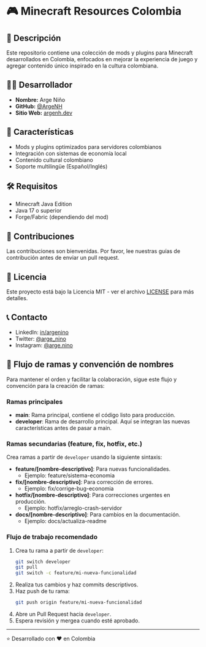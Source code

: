 # 🎮 Minecraft Resources Colombia

## 📝 Descripción
Este repositorio contiene una colección de mods y plugins para Minecraft desarrollados en Colombia, enfocados en mejorar la experiencia de juego y agregar contenido único inspirado en la cultura colombiana.

## 👨‍💻 Desarrollador
- **Nombre:** Arge Niño
- **GitHub:** [@ArgeNH](https://github.com/ArgeNH)
- **Sitio Web:** [argenh.dev](https://argenh.dev)


## 🚀 Características
- Mods y plugins optimizados para servidores colombianos
- Integración con sistemas de economía local
- Contenido cultural colombiano
- Soporte multilingüe (Español/Inglés)

## 🛠️ Requisitos
- Minecraft Java Edition
- Java 17 o superior
- Forge/Fabric (dependiendo del mod)

## 🤝 Contribuciones
Las contribuciones son bienvenidas. Por favor, lee nuestras guías de contribución antes de enviar un pull request.

## 📄 Licencia
Este proyecto está bajo la Licencia MIT - ver el archivo [LICENSE](LICENSE) para más detalles.

## 📞 Contacto
- LinkedIn: [in/argenino](https://linkedin.com/in/argenino)
- Twitter: [@arge_nino](https://twitter.com/arge_nino)
- Instagram: [@arge.nino](https://instagram.com/arge.nino)

## 🌱 Flujo de ramas y convención de nombres

Para mantener el orden y facilitar la colaboración, sigue este flujo y convención para la creación de ramas:

### Ramas principales

- **main**: Rama principal, contiene el código listo para producción.
- **developer**: Rama de desarrollo principal. Aquí se integran las nuevas características antes de pasar a main.

### Ramas secundarias (feature, fix, hotfix, etc.)

Crea ramas a partir de `developer` usando la siguiente sintaxis:

- **feature/[nombre-descriptivo]**: Para nuevas funcionalidades.
  - Ejemplo: feature/sistema-economia
- **fix/[nombre-descriptivo]**: Para corrección de errores.
  - Ejemplo: fix/corrige-bug-economia
- **hotfix/[nombre-descriptivo]**: Para correcciones urgentes en producción.
  - Ejemplo: hotfix/arreglo-crash-servidor
- **docs/[nombre-descriptivo]**: Para cambios en la documentación.
  - Ejemplo: docs/actualiza-readme

### Flujo de trabajo recomendado

1. Crea tu rama a partir de `developer`:
   ```bash
   git switch developer
   git pull
   git switch -c feature/mi-nueva-funcionalidad
   ```
2. Realiza tus cambios y haz commits descriptivos.
3. Haz push de tu rama:
   ```bash
   git push origin feature/mi-nueva-funcionalidad
   ```
4. Abre un Pull Request hacia `developer`.
5. Espera revisión y mergea cuando esté aprobado.

---
⭐️ Desarrollado con ❤️ en Colombia
